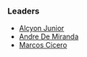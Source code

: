 ### Leaders

* [Alcyon Junior](mailto:alcyon.junior@owasp.org)
* [Andre De Miranda](mailto:andre.demiranda@owasp.org)
* [Marcos Cicero](mailto:marcos.cicero@owasp.org)
